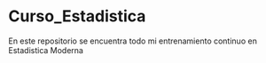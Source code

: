 # Curso_Estadistica
En este repositorio se encuentra todo mi entrenamiento continuo en Estadistica Moderna
